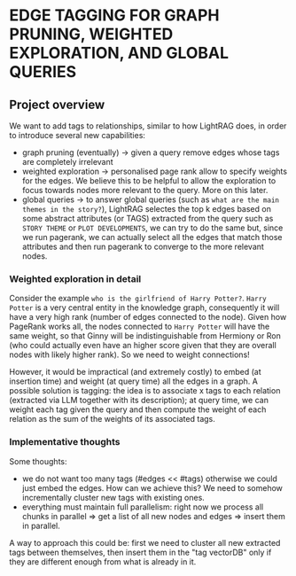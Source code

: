 # EDGE TAGGING FOR GRAPH PRUNING, WEIGHTED EXPLORATION, AND GLOBAL QUERIES

## Project overview

We want to add tags to relationships, similar to how LightRAG does, in order to introduce several new capabilities:
- graph pruning (eventually) -> given a query remove edges whose tags are completely irrelevant
- weighted exploration -> personalised page rank allow to specify weights for the edges. We believe this to be helpful to allow the exploration to focus towards nodes more relevant to the query. More on this later.
- global queries -> to answer global queries (such as `what are the main themes in the story?`), LightRAG selectes the top k edges based on some abstract attributes (or TAGS) extracted from the query such as `STORY THEME` or `PLOT DEVELOPMENTS`, we can try to do the same but, since we run pagerank, we can actually select all the edges that match those attributes and then run pagerank to converge to the more relevant nodes.


### Weighted exploration in detail
Consider the example `who is the girlfriend of Harry Potter?`. `Harry Potter` is a very central entity in the knowledge graph, consequently it will have a very high rank (number of edges connected to the node). Given how PageRank works all, the nodes connected to `Harry Potter` will have the same weight, so that Ginny will be indistinguishable from Hermiony or Ron (who could actually even have an higher score given that they are overall nodes with likely higher rank). So we need to weight connections!

However, it would be impractical (and extremely costly) to embed (at insertion time) and weight (at query time) all the edges in a graph. A possible solution is tagging: the idea is to associate x tags to each relation (extracted via LLM together with its description); at query time, we can weight each tag given the query and then compute the weight of each relation as the sum of the weights of its associated tags.

### Implementative thoughts

Some thoughts:
- we do not want too many tags (#edges << #tags) otherwise we could just embed the edges. How can we achieve this? We need to somehow incrementally cluster new tags with existing ones.
- everything must maintain full parallelism: right now we process all chunks in parallel => get a list of all new nodes and edges => insert them in parallel.

A way to approach this could be: first we need to cluster all new extracted tags between themselves, then insert them in the "tag vectorDB" only if they are different enough from what is already in it.